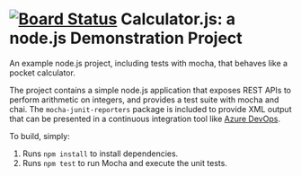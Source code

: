 [![Board Status](https://dev.azure.com/michaelcantu/046bc579-329d-430e-8b14-ea82a28c64ab/15fd5090-5031-4b2c-afe0-156e93b78f51/_apis/work/boardbadge/96a4f491-c0b7-4a5c-a200-b2ee359c8f63)](https://dev.azure.com/michaelcantu/046bc579-329d-430e-8b14-ea82a28c64ab/_boards/board/t/15fd5090-5031-4b2c-afe0-156e93b78f51/Microsoft.RequirementCategory)
Calculator.js: a node.js Demonstration Project
==============================================
An example node.js project, including tests with mocha, that behaves like
a pocket calculator.

The project contains a simple node.js application that exposes REST APIs
to perform arithmetic on integers, and provides a test suite with mocha
and chai.  The `mocha-junit-reporters` package is included to provide XML
output that can be presented in a continuous integration tool like
[Azure DevOps](https://azure.com/devops).

To build, simply:

1. Runs `npm install` to install dependencies.
2. Runs `npm test` to run Mocha and execute the unit tests.

